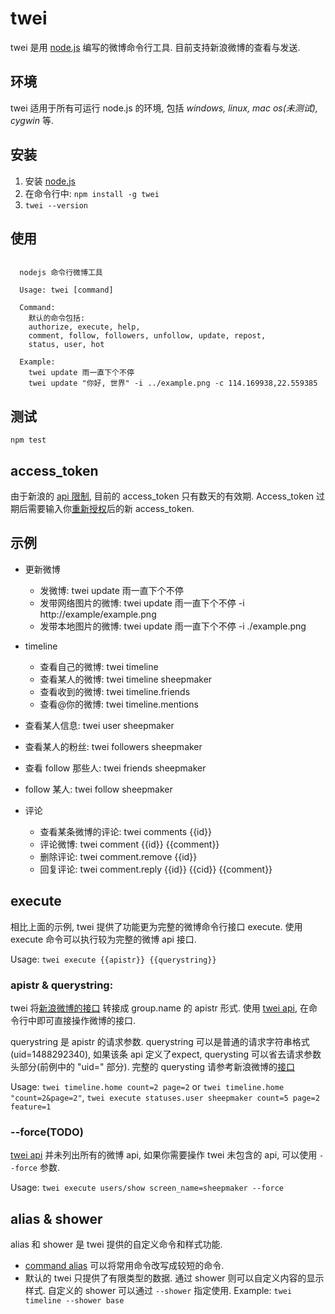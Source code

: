 twei
====

twei 是用 [node.js][0] 编写的微博命令行工具. 目前支持新浪微博的查看与发送.

## 环境

twei 适用于所有可运行 node.js 的环境, 包括 _windows, linux, mac os(未测试), cygwin_ 等.

## 安装

  1. 安装 [node.js][1]
  2. 在命令行中: `npm install -g twei`
  3. `twei --version`
  
## 使用

```

  nodejs 命令行微博工具
    
  Usage: twei [command]
    
  Command:
    默认的命令包括: 
    authorize, execute, help, 
    comment, follow, followers, unfollow, update, repost,
    status, user, hot

  Example:
    twei update 雨一直下个不停
    twei update "你好, 世界" -i ../example.png -c 114.169938,22.559385

```

## 测试

  `npm test`
  
## access_token

  由于新浪的 [api 限制][2], 目前的 access_token 只有数天的有效期. Access_token 过期后需要输入你[重新授权][6]后的新 access_token. 

## 示例

  - 更新微博
  
    - 发微博: twei update 雨一直下个不停
    - 发带网络图片的微博: twei update 雨一直下个不停 -i http://example/example.png
    - 发带本地图片的微博: twei update 雨一直下个不停 -i ./example.png
    
  - timeline
  
    - 查看自己的微博: twei timeline
    - 查看某人的微博: twei timeline sheepmaker
    - 查看收到的微博: twei timeline.friends
    - 查看@你的微博: twei timeline.mentions
    
  - 查看某人信息: twei user sheepmaker
  - 查看某人的粉丝: twei followers sheepmaker
  - 查看 follow 那些人: twei friends sheepmaker
  - follow 某人: twei follow sheepmaker
  - 评论
  
    - 查看某条微博的评论: twei comments {{id}}
    - 评论微博: twei comment {{id}} {{comment}}
    - 删除评论: twei comment.remove {{id}}
    - 回复评论: twei comment.reply {{id}} {{cid}} {{comment}}
    
## execute

  相比上面的示例, twei 提供了功能更为完整的微博命令行接口 execute. 使用 execute 命令可以执行较为完整的微博 api 接口.
  
  Usage: `twei execute {{apistr}} {{querystring}}`
  
### apistr & querystring:

  twei 将[新浪微博的接口][4] 转接成 group.name 的 apistr 形式. 使用 [twei api][5], 在命令行中即可直接操作微博的接口.
  
  querystring 是 apistr 的请求参数. querystring 可以是普通的请求字符串格式(uid=1488292340), 如果该条 api 定义了expect, querysting 可以省去请求参数头部分(前例中的 "uid=" 部分). 完整的 querysting 请参考新浪微博的[接口][4]
  
  Usage: `twei timeline.home count=2 page=2` or `twei timeline.home "count=2&page=2"`, 
         `twei execute statuses.user sheepmaker count=5 page=2 feature=1` 

### --force(TODO)

  [twei api][5] 并未列出所有的微博 api, 如果你需要操作 twei 未包含的 api, 可以使用 `--force` 参数.
  
  Usage: `twei execute users/show screen_name=sheepmaker --force`
  
## alias & shower

  alias 和 shower 是 twei 提供的自定义命令和样式功能. 
  
  - [command alias][7] 可以将常用命令改写成较短的命令. 
  - 默认的 twei 只提供了有限类型的数据. 通过 shower 则可以自定义内容的显示样式. 自定义的 shower 可以通过 `--shower` 指定使用.
    Example: `twei timeline --shower base`


    

[0]: http://nodejs.org/
[1]: http://nodejs.org/#download
[2]: http://open.weibo.com/wiki/Oauth2#.E8.BF.87.E6.9C.9F.E6.97.B6.E9.97.B4
[4]: http://open.weibo.com/wiki/API%E6%96%87%E6%A1%A3_V2
[5]: https://github.com/justan/twei/blob/master/lib/api/tsina.js
[6]: https://api.weibo.com/oauth2/authorize?client_id=3811884266&redirect_uri=http%3A%2F%2Fprojects.whosemind.net%2Ftwei%2Ftsina_access_token.html&response_type=token
[7]: https://github.com/justan/twei/blob/master/lib/user_alias/alias.example.js